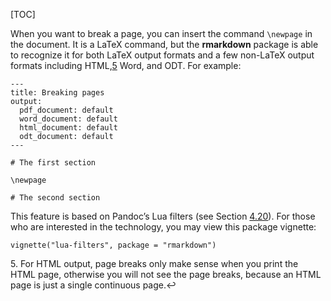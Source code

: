 [TOC]

When you want to break a page, you can insert the command `\newpage` in the document. It is a LaTeX command, but the **rmarkdown** package is able to recognize it for both LaTeX output formats and a few non-LaTeX output formats including HTML,[5](#fn5) Word, and ODT. For example:

    ---
    title: Breaking pages
    output:
      pdf_document: default
      word_document: default
      html_document: default
      odt_document: default
    ---
    
    # The first section
    
    \newpage
    
    # The second section

This feature is based on Pandoc’s Lua filters (see Section [4.20]($Manipulate-Markdown-Via-Pandoc-Lua-Filters)). For those who are interested in the technology, you may view this package vignette:

    vignette("lua-filters", package = "rmarkdown")

<div id="fn5">
5. For HTML output, page breaks only make sense when you print the HTML page, otherwise you will not see the page breaks, because an HTML page is just a single continuous page.↩︎
</div>
